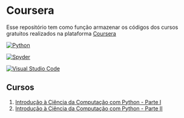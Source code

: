 # Coursera

Esse repositório tem como função armazenar os códigos dos cursos gratuitos realizados na plataforma [Coursera](https://www.coursera.org/)

[![Python](https://img.shields.io/badge/Python-3.11.1-blue)](https://www.python.org/)  

[![Spyder](https://img.shields.io/static/v1?label=Spyder&message=5.4.1&color=red)](https://www.spyder-ide.org/)  

[![Visual Studio Code](https://img.shields.io/static/v1?label=Visual%20Studio%20Code&message=1.75.1&color=blueviolet)](https://code.visualstudio.com/)

## Cursos

1. [Introdução à Ciência da Computação com Python - Parte I](https://www.coursera.org/learn/ciencia-computacao-python-conceitos)
2. [Introdução à Ciência da Computação com Python - Parte II](https://www.coursera.org/learn/ciencia-computacao-python-conceitos-2)